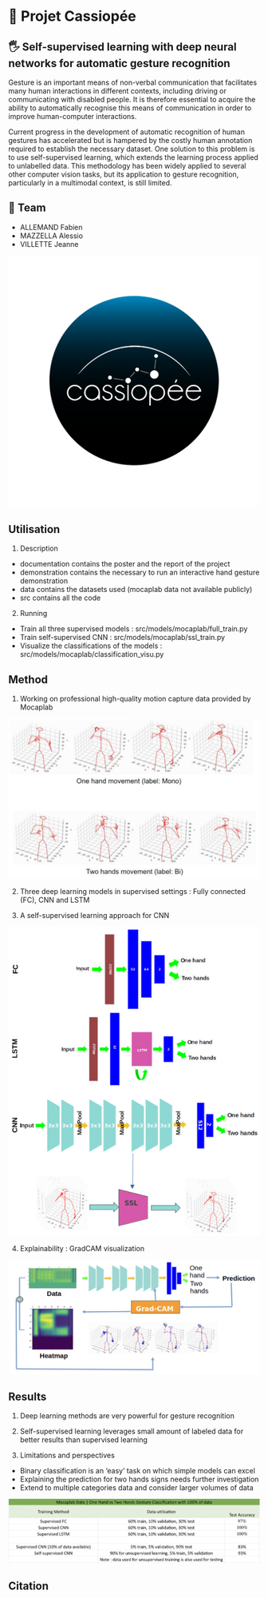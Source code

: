 # 🌌 Projet Cassiopée

## 🖐 Self-supervised learning with deep neural networks for automatic gesture recognition
Gesture is an important means of non-verbal communication that facilitates many human interactions in different contexts, including driving or communicating with disabled people. It is therefore essential to acquire the ability to automatically recognise this means of communication in order to improve human-computer interactions.

Current progress in the development of automatic recognition of human gestures has accelerated but is hampered by the costly human annotation required to establish the necessary dataset. One solution to this problem is to use self-supervised learning, which extends the learning process applied to unlabelled data. This methodology has been widely applied to several other computer vision tasks, but its application to gesture recognition, particularly in a multimodal context, is still limited.

## 👥 Team
- ALLEMAND Fabien
- MAZZELLA Alessio
- VILLETTE Jeanne

![](img/cassiopee_1.png)

## Utilisation

1. Description
- documentation contains the poster and the report of the project
- demonstration contains the necessary to run an interactive hand gesture demonstration
- data contains the datasets used (mocaplab data not available publicly)
- src contains all the code

2. Running
- Train all three supervised models : src/models/mocaplab/full_train.py
- Train self-supervised CNN : src/models/mocaplab/ssl_train.py
- Visualize the classifications of the models : src/models/mocaplab/classification_visu.py

## Method

1. Working on professional high-quality motion capture data provided by Mocaplab

![](img/skeletons.png)

2. Three deep learning models in supervised settings : Fully connected (FC), CNN and LSTM

3. A self-supervised learning approach for CNN

![](img/models_architecture.jpeg)

4. Explainability : GradCAM visualization

![](img/gradcam.png)

## Results

1. Deep learning methods are very powerful for gesture recognition

2. Self-supervised learning leverages small amount of labeled data for better results than supervised learning

3. Limitations and perspectives
- Binary classification is an ‘easy’ task on which simple models can excel 
- Explaining the prediction for two hands signs needs further investigation  
- Extend to multiple categories data and consider larger volumes of data

![](img/results_tab.png)

## Citation
